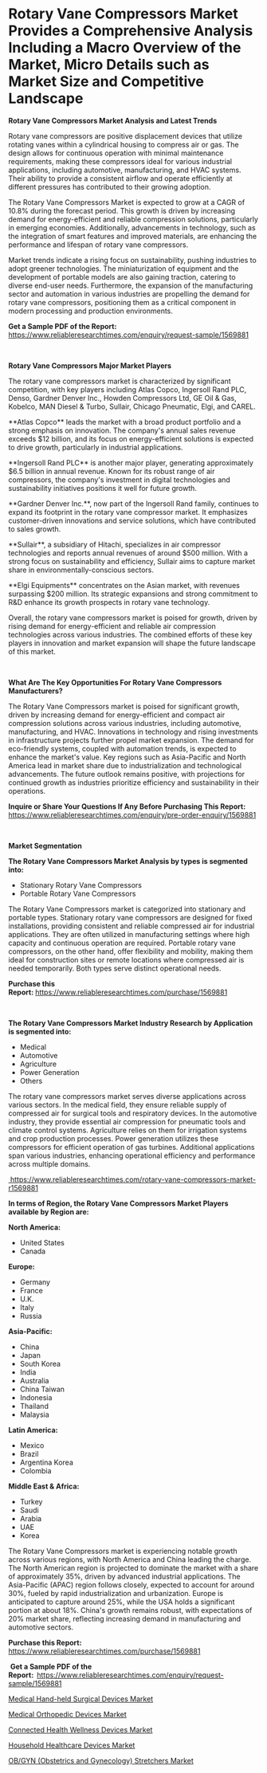 <p><h1>Rotary Vane Compressors Market Provides a Comprehensive Analysis Including a Macro Overview of the Market, Micro Details such as Market Size and Competitive Landscape</h1></p><p><strong>Rotary Vane Compressors Market Analysis and Latest Trends</strong></p>
<p><p>Rotary vane compressors are positive displacement devices that utilize rotating vanes within a cylindrical housing to compress air or gas. The design allows for continuous operation with minimal maintenance requirements, making these compressors ideal for various industrial applications, including automotive, manufacturing, and HVAC systems. Their ability to provide a consistent airflow and operate efficiently at different pressures has contributed to their growing adoption.</p><p>The Rotary Vane Compressors Market is expected to grow at a CAGR of 10.8% during the forecast period. This growth is driven by increasing demand for energy-efficient and reliable compression solutions, particularly in emerging economies. Additionally, advancements in technology, such as the integration of smart features and improved materials, are enhancing the performance and lifespan of rotary vane compressors. </p><p>Market trends indicate a rising focus on sustainability, pushing industries to adopt greener technologies. The miniaturization of equipment and the development of portable models are also gaining traction, catering to diverse end-user needs. Furthermore, the expansion of the manufacturing sector and automation in various industries are propelling the demand for rotary vane compressors, positioning them as a critical component in modern processing and production environments.</p></p>
<p><strong>Get a Sample PDF of the Report:&nbsp;</strong> <a href="https://www.reliableresearchtimes.com/enquiry/request-sample/1569881?utm_campaign=1629&utm_medium=2&utm_source=Github&utm_content=ia&utm_term=14102024&utm_id=rotary-vane-compressors">https://www.reliableresearchtimes.com/enquiry/request-sample/1569881</a></p>
<p>&nbsp;</p>
<p><strong>Rotary Vane Compressors Major Market Players</strong></p>
<p><p>The rotary vane compressors market is characterized by significant competition, with key players including Atlas Copco, Ingersoll Rand PLC, Denso, Gardner Denver Inc., Howden Compressors Ltd, GE Oil & Gas, Kobelco, MAN Diesel & Turbo, Sullair, Chicago Pneumatic, Elgi, and CAREL.</p><p>**Atlas Copco** leads the market with a broad product portfolio and a strong emphasis on innovation. The company's annual sales revenue exceeds $12 billion, and its focus on energy-efficient solutions is expected to drive growth, particularly in industrial applications.</p><p>**Ingersoll Rand PLC** is another major player, generating approximately $6.5 billion in annual revenue. Known for its robust range of air compressors, the company's investment in digital technologies and sustainability initiatives positions it well for future growth.</p><p>**Gardner Denver Inc.**, now part of the Ingersoll Rand family, continues to expand its footprint in the rotary vane compressor market. It emphasizes customer-driven innovations and service solutions, which have contributed to sales growth.</p><p>**Sullair**, a subsidiary of Hitachi, specializes in air compressor technologies and reports annual revenues of around $500 million. With a strong focus on sustainability and efficiency, Sullair aims to capture market share in environmentally-conscious sectors.</p><p>**Elgi Equipments** concentrates on the Asian market, with revenues surpassing $200 million. Its strategic expansions and strong commitment to R&D enhance its growth prospects in rotary vane technology.</p><p>Overall, the rotary vane compressors market is poised for growth, driven by rising demand for energy-efficient and reliable air compression technologies across various industries. The combined efforts of these key players in innovation and market expansion will shape the future landscape of this market.</p></p>
<p>&nbsp;</p>
<p><strong>What Are The Key Opportunities For Rotary Vane Compressors Manufacturers?</strong></p>
<p><p>The Rotary Vane Compressors market is poised for significant growth, driven by increasing demand for energy-efficient and compact air compression solutions across various industries, including automotive, manufacturing, and HVAC. Innovations in technology and rising investments in infrastructure projects further propel market expansion. The demand for eco-friendly systems, coupled with automation trends, is expected to enhance the market's value. Key regions such as Asia-Pacific and North America lead in market share due to industrialization and technological advancements. The future outlook remains positive, with projections for continued growth as industries prioritize efficiency and sustainability in their operations.</p></p>
<p><strong>Inquire or Share Your Questions If Any Before Purchasing This Report:</strong> <a href="https://www.reliableresearchtimes.com/enquiry/pre-order-enquiry/1569881?utm_campaign=1629&utm_medium=2&utm_source=Github&utm_content=ia&utm_term=14102024&utm_id=rotary-vane-compressors">https://www.reliableresearchtimes.com/enquiry/pre-order-enquiry/1569881</a></p>
<p>&nbsp;</p>
<p><strong>Market Segmentation</strong></p>
<p><strong>The Rotary Vane Compressors Market Analysis by types is segmented into:</strong></p>
<p><ul><li>Stationary Rotary Vane Compressors</li><li>Portable Rotary Vane Compressors</li></ul></p>
<p><p>The Rotary Vane Compressors market is categorized into stationary and portable types. Stationary rotary vane compressors are designed for fixed installations, providing consistent and reliable compressed air for industrial applications. They are often utilized in manufacturing settings where high capacity and continuous operation are required. Portable rotary vane compressors, on the other hand, offer flexibility and mobility, making them ideal for construction sites or remote locations where compressed air is needed temporarily. Both types serve distinct operational needs.</p></p>
<p><strong>Purchase this Report:&nbsp;</strong><a href="https://www.reliableresearchtimes.com/purchase/1569881?utm_campaign=1629&utm_medium=2&utm_source=Github&utm_content=ia&utm_term=14102024&utm_id=rotary-vane-compressors">https://www.reliableresearchtimes.com/purchase/1569881</a></p>
<p>&nbsp;</p>
<p><strong>The Rotary Vane Compressors Market Industry Research by Application is segmented into:</strong></p>
<p><ul><li>Medical</li><li>Automotive</li><li>Agriculture</li><li>Power Generation</li><li>Others</li></ul></p>
<p><p>The rotary vane compressors market serves diverse applications across various sectors. In the medical field, they ensure reliable supply of compressed air for surgical tools and respiratory devices. In the automotive industry, they provide essential air compression for pneumatic tools and climate control systems. Agriculture relies on them for irrigation systems and crop production processes. Power generation utilizes these compressors for efficient operation of gas turbines. Additional applications span various industries, enhancing operational efficiency and performance across multiple domains.</p></p>
<p><a href="https://www.reliableresearchtimes.com/rotary-vane-compressors-market-r1569881?utm_campaign=1629&utm_medium=2&utm_source=Github&utm_content=ia&utm_term=14102024&utm_id=rotary-vane-compressors">&nbsp;https://www.reliableresearchtimes.com/rotary-vane-compressors-market-r1569881</a></p>
<p><strong>In terms of Region, the Rotary Vane Compressors Market Players available by Region are:</strong></p>
<p>
    <p> <strong> North America: </strong>
        <ul>
            <li>United States</li>
            <li>Canada</li>
        </ul>
        </p> 
    <p> <strong> Europe: </strong>
        <ul>
            <li>Germany</li>
            <li>France</li>
            <li>U.K.</li>
            <li>Italy</li>
            <li>Russia</li>
        </ul>
        </p> 
    <p> <strong> Asia-Pacific: </strong>
        <ul>
            <li>China</li>
            <li>Japan</li>
            <li>South Korea</li>
            <li>India</li>
            <li>Australia</li>
            <li>China Taiwan</li>
            <li>Indonesia</li>
            <li>Thailand</li>
            <li>Malaysia</li>
        </ul>
        </p> 
    <p> <strong> Latin America: </strong>
        <ul>
            <li>Mexico</li>
            <li>Brazil</li>
            <li>Argentina Korea</li>
            <li>Colombia</li>
        </ul>
        </p> 
    <p> <strong> Middle East & Africa: </strong>
        <ul>
            <li>Turkey</li>
            <li>Saudi</li>
            <li>Arabia</li>
            <li>UAE</li>
            <li>Korea</li>
        </ul>
    </p>
    </p>
<p><p>The Rotary Vane Compressors market is experiencing notable growth across various regions, with North America and China leading the charge. The North American region is projected to dominate the market with a share of approximately 35%, driven by advanced industrial applications. The Asia-Pacific (APAC) region follows closely, expected to account for around 30%, fueled by rapid industrialization and urbanization. Europe is anticipated to capture around 25%, while the USA holds a significant portion at about 18%. China's growth remains robust, with expectations of 20% market share, reflecting increasing demand in manufacturing and automotive sectors.</p></p>
<p><strong>Purchase this Report: </strong><a href="https://www.reliableresearchtimes.com/purchase/1569881?utm_campaign=1629&utm_medium=2&utm_source=Github&utm_content=ia&utm_term=14102024&utm_id=rotary-vane-compressors">https://www.reliableresearchtimes.com/purchase/1569881</a></p>
<p>&nbsp;<strong>Get a Sample PDF of the Report:&nbsp;&nbsp;</strong><a href="https://www.reliableresearchtimes.com/enquiry/request-sample/1569881?utm_campaign=1629&utm_medium=2&utm_source=Github&utm_content=ia&utm_term=14102024&utm_id=rotary-vane-compressors">https://www.reliableresearchtimes.com/enquiry/request-sample/1569881</a></p>
<p><strong></strong></p>
<p><p><a href="https://www.linkedin.com/pulse/medical-hand-held-surgical-devices-market-maturity-analysis-3fkme?trk=public_post_embed_feed-article-content&utm_campaign=1629&utm_medium=2&utm_source=Github&utm_content=ia&utm_term=14102024&utm_id=rotary-vane-compressors">Medical Hand-held Surgical Devices Market</a></p><p><a href="https://www.linkedin.com/pulse/unveiling-market-trends-global-medical-orthopedic-devices-rgu0e?trk=public_post_embed_feed-article-content&utm_campaign=1629&utm_medium=2&utm_source=Github&utm_content=ia&utm_term=14102024&utm_id=rotary-vane-compressors">Medical Orthopedic Devices Market</a></p><p><a href="https://www.linkedin.com/pulse/connected-health-wellness-devices-industry-insights-report-wtbsf?utm_campaign=1629&utm_medium=2&utm_source=Github&utm_content=ia&utm_term=14102024&utm_id=rotary-vane-compressors">Connected Health Wellness Devices Market</a></p><p><a href="https://www.linkedin.com/pulse/analyzing-household-healthcare-devices-market-dynamics-growth-zxtne?trk=public_post_embed_feed-article-content&utm_campaign=1629&utm_medium=2&utm_source=Github&utm_content=ia&utm_term=14102024&utm_id=rotary-vane-compressors">Household Healthcare Devices Market</a></p><p><a href="https://www.linkedin.com/pulse/obgyn-obstetrics-gynecology-stretchers-market-report-bo8le?trk=public_post_embed_feed-article-content&utm_campaign=1629&utm_medium=2&utm_source=Github&utm_content=ia&utm_term=14102024&utm_id=rotary-vane-compressors">OB/GYN (Obstetrics and Gynecology) Stretchers Market</a></p></p>